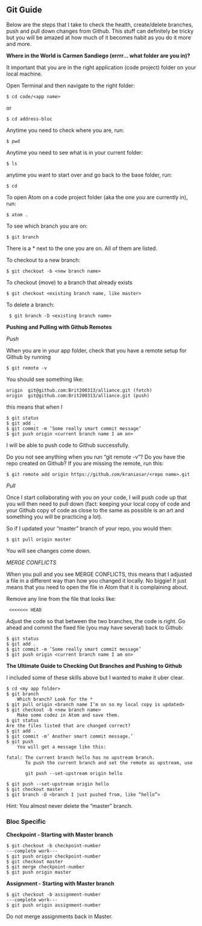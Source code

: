 ## Git Guide

Below are the steps that I take to check the health, create/delete branches, push and pull down changes from Github. This stuff can definitely be tricky but you will be amazed at how much of it becomes habit as you do it more and more.

__Where in the World is Carmen Sandiego (errrr… what folder are you in)?__

It important that you are in the right application (code project) folder on your local machine.

Open Terminal and then navigate to the right folder:

    $ cd code/<app name>

or

    $ cd address-bloc

Anytime you need to check where you are, run:

    $ pwd

Anytime you need to see what is in your current folder:

    $ ls

anytime you want to start over and go back to the base folder, run:

    $ cd

To open Atom on a code project folder (aka the one you are currently in), run:

    $ atom .

To see which branch you are on:

    $ git branch

There is a * next to the one you are on. All of them are listed.

To checkout to a new branch:

    $ git checkout -b <new branch name>

To checkout (move) to a branch that already exists

    $ git checkout <existing branch name, like master>

To delete a branch:

     $ git branch -D <existing branch name>

__Pushing and Pulling with Github Remotes__

_Push_

When you are in your app folder, check that you have a remote setup for Github by running

    $ git remote -v

You should see something like:

    origin	git@github.com:Brit200313/alliance.git (fetch)
    origin	git@github.com:Brit200313/alliance.git (push)

this means that when I

    $ git status
    $ git add .
    $ git commit -m ’Some really smart commit message’
    $ git push origin <current branch name I am on>

I will be able to push code to Github successfully.

Do you not see anything when you run “git remote -v”? Do you have the repo created on Github? If you are missing the remote, run this:

    $ git remote add origin https://github.com/kraniasar/<repo name>.git

_Pull_

Once I start collaborating with you on your code, I will push code up that you will then need to pull down (fact: keeping your local copy of code and your Github copy of code as close to the same as possible is an art and something you will be practicing a lot).

So if I updated your “master” branch of your repo, you would then:

    $ git pull origin master

You will see changes come down.

_MERGE CONFLICTS_

When you pull and you see MERGE CONFLICTS, this means that I adjusted a file in a different way than how you changed it locally. No biggie! It just means that you need to open the file in Atom that it is complaining about.

Remove any line from the file that looks like:

     <<<<<<< HEAD

Adjust the code so that between the two branches, the code is right. Go ahead and commit the fixed file (you may have several) back to Github:

    $ git status
    $ git add .
    $ git commit -m ’Some really smart commit message’
    $ git push origin <current branch name I am on>

__The Ultimate Guide to Checking Out Branches and Pushing to Github__

I included some of these skills above but I wanted to make it uber clear.

    $ cd <my app folder>
    $ git branch
    	Which branch? Look for the *
    $ git pull origin <branch name I’m on so my local copy is updated>
    $ git checkout -b <new branch name>
    	Make some codez in Atom and save them.
    $ git status
	Are the files listed that are changed correct?
    $ git add .
    $ git commit -m’ Another smart commit message.’
    $ git push
    	You will get a message like this:

   	fatal: The current branch hello has no upstream branch.
           To push the current branch and set the remote as upstream, use

           git push --set-upstream origin hello

    $ git push --set-upstream origin hello
    $ git checkout master
    $ git branch -D <branch I just pushed from, like “hello”>

Hint: You almost never delete the “master” branch.

### Bloc Specific

__Checkpoint - Starting with Master branch__

    $ git checkout -b checkpoint-number
    ---complete work---
    $ git push origin checkpoint-number
    $ git checkout master
    $ git merge checkpoint-number
    $ git push origin master

__Assignment - Starting with Master branch__

    $ git checkout -b assignment-number
    ---complete work---
    $ git push origin assignment-number

Do not merge assignments back in Master.
